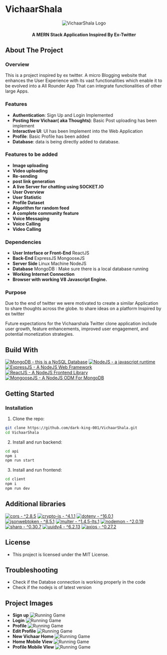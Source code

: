 # VichaarShala
<p align="center">
  <img src="https://github.com/dark-king-001/VichaarShala/blob/main/SnapShots/Logo.jpeg" alt="VichaarShala Logo" />
</p>

<p align="center">
  <h4 align="center">A MERN Stack Application Inspired By Ex-Twitter</h4>
</p>


## About The Project

### Overview

This is a project inspired by ex twitter. A micro Blogging website that enhances the User Experience with its vast functionalities which enable it to be evolved into a All Rounder App That can integrate functionalities of other large Apps.

### Features

- **Authentication**: Sign Up and Login Implemented
- **Posting New Vichaar( aka Thoughts)**: Basic Post uploading has been implement
- **Interactive UI**: UI has been Implement into the Web Application
- **Profile**: Basic Profile has been added
- **Database**: data is being directly added to database.

### Features to be added
- **Image uploading**
- **Video uploading**
- **Re-sending**
- **post link generation**
- **A live Server for chatting using SOCKET.IO**
- **User Overview**
- **User Statistic**
- **Profile Dataset**
- **Algorithm for random feed**
- **A complete community feature**
- **Voice Messaging**
- **Voice Calling**
- **Video Calling**

### Dependencies
- **User Interface or Front-End** ReactJS
- **Back-End** ExpressJS MongooseJS
- **Server Side** Linux Machine NodeJS
- **Database** MongoDB : Make sure there is a local database running
- **Working Internet Connection**
- **Browser with working V8 Javascript Engine.**

### Purpose

Due to the end of twitter we were motivated to create a similar Application to share thoughts across the globe. to share ideas on a platform 
Inspired by ex twitter

Future expectations for the Vichaarshala Twitter clone application include user growth, feature enhancements, improved user engagement, and potential monetization strategies.

## Build With

[![MongoDB - this is a NoSQL Database](https://img.shields.io/badge/MongoDB%20-this%20is%20a%20NoSQL%20Database%20-green?style=flat&logo=MongoDB)](https://www.mongodb.com/)
[![NodeJS - a javascript runtime](https://img.shields.io/badge/NodeJS%20-a%20javascript%20runtime%20-green?style=flat&logo=NodeJS)](https://nodejs.org/en)
[![ExpressJS - A NodeJS Web Framework](https://img.shields.io/badge/ExpressJS%20-A%20NodeJS%20Web%20Framework%20-green?style=flat&logo=ExpressJS)](https://expressjs.com/)
[![ReactJS - A NodeJS Frontend Library](https://img.shields.io/badge/ReactJS%20-A%20NodeJS%20Frontend%20Library%20-green?style=flat&logo=ReactJS)](https://react.dev/)
[![MongooseJS - A NodeJS ODM For MongoDB](https://img.shields.io/badge/MongooseJS%20-A%20NodeJS%20ODM%20For%20MongoDB%20-green?style=flat&logo=Mongoose)](https://mongoosejs.com/)

## Getting Started

### Installation

1. Clone the repo: 
```sh
git clone https://github.com/dark-king-001/VichaarShala.git
cd VichaarShala
```
2. Install and run backend:
```sh
cd api
npm i
npm run start
```
3. Install and run frontend: 
```sh
cd client
npm i
npm run dev
```

## Additional libraries

[![cors -  ^2.8.5](https://img.shields.io/badge/cors%20-%20^2.8.5%20-green?style=flat&logo=cors)]({link})
[![crypto-js -  ^4.1.1](https://img.shields.io/badge/crypto%20js%20-%20^4.1.1%20-green?style=flat&logo=crypto-js)]({link})
[![dotenv -  ^16.0.1](https://img.shields.io/badge/dotenv%20-%20^16.0.1%20-green?style=flat&logo=dotenv)]({link})
[![jsonwebtoken -  ^8.5.1](https://img.shields.io/badge/jsonwebtoken%20-%20^8.5.1%20-green?style=flat&logo=jsonwebtoken)]({link})
[![multer -  ^1.4.5-lts.1](https://img.shields.io/badge/multer%20^1.4.5-lts.1%20-green?style=flat&logo=multer)]({link})
[![nodemon -  ^2.0.19](https://img.shields.io/badge/nodemon%20-%20^2.0.19%20-green?style=flat&logo=nodemon)]({link})
[![sharp -  ^0.30.7](https://img.shields.io/badge/sharp%20-%20^0.30.7%20-green?style=flat&logo=sharp)]({link})
[![uuidv4 -  ^6.2.13](https://img.shields.io/badge/uuidv4%20-%20^6.2.13%20-green?style=flat&logo=uuidv4)]({link})
[![axios -  ^0.27.2](https://img.shields.io/badge/axios%20-%20^0.27.2%20-green?style=flat&logo=axios)]({link})

## License
* This project is licensed under the MIT License.

## Troubleshooting
* Check if the Databse connection is working properly in the code
* Check if the nodejs is of latest version

## Project Images

- **Sign up**
  ![Running Game](https://github.com/dark-king-001/VichaarShala/blob/main/SnapShots/ss1.png)
- **Login**
  ![Running Game](https://github.com/dark-king-001/VichaarShala/blob/main/SnapShots/ss2.png)
- **Profile**
  ![Running Game](https://github.com/dark-king-001/VichaarShala/blob/main/SnapShots/ss4.png)
- **Edit Profile**
  ![Running Game](https://github.com/dark-king-001/VichaarShala/blob/main/SnapShots/ss5.png)
- **New Vichaar Home**
  ![Running Game](https://github.com/dark-king-001/VichaarShala/blob/main/SnapShots/ss6.png)
- **Home Mobile View**
  ![Running Game](https://github.com/dark-king-001/VichaarShala/blob/main/SnapShots/ss7.png)
- **Profile Mobile VIew**
  ![Running Game](https://github.com/dark-king-001/VichaarShala/blob/main/SnapShots/ss8.png)
